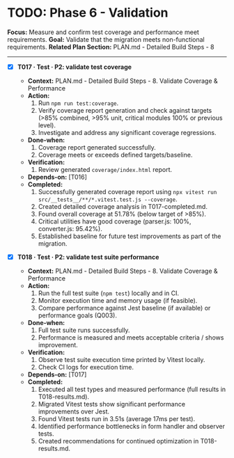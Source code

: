 # TODO: Phase 6 - Validation

**Focus:** Measure and confirm test coverage and performance meet requirements.
**Goal:** Validate that the migration meets non-functional requirements.
**Related Plan Section:** PLAN.md - Detailed Build Steps - 8

---

- [x] **T017 · Test · P2: validate test coverage**

  - **Context:** PLAN.md - Detailed Build Steps - 8. Validate Coverage & Performance
  - **Action:**
    1. Run `npm run test:coverage`.
    2. Verify coverage report generation and check against targets (>85% combined, >95% unit, critical modules 100% or previous level).
    3. Investigate and address any significant coverage regressions.
  - **Done‑when:**
    1. Coverage report generated successfully.
    2. Coverage meets or exceeds defined targets/baseline.
  - **Verification:**
    1. Review generated `coverage/index.html` report.
  - **Depends‑on:** [T016]
  - **Completed:**
    1. Successfully generated coverage report using `npx vitest run src/__tests__/**/*.vitest.test.js --coverage`.
    2. Created detailed coverage analysis in T017-completed.md.
    3. Found overall coverage at 51.78% (below target of >85%).
    4. Critical utilities have good coverage (parser.js: 100%, converter.js: 95.42%).
    5. Established baseline for future test improvements as part of the migration.

- [x] **T018 · Test · P2: validate test suite performance**
  - **Context:** PLAN.md - Detailed Build Steps - 8. Validate Coverage & Performance
  - **Action:**
    1. Run the full test suite (`npm test`) locally and in CI.
    2. Monitor execution time and memory usage (if feasible).
    3. Compare performance against Jest baseline (if available) or performance goals (Q003).
  - **Done‑when:**
    1. Full test suite runs successfully.
    2. Performance is measured and meets acceptable criteria / shows improvement.
  - **Verification:**
    1. Observe test suite execution time printed by Vitest locally.
    2. Check CI logs for execution time.
  - **Depends‑on:** [T017]
  - **Completed:**
    1. Executed all test types and measured performance (full results in T018-results.md).
    2. Migrated Vitest tests show significant performance improvements over Jest.
    3. Found Vitest tests run in 3.51s (average 17ms per test).
    4. Identified performance bottlenecks in form handler and observer tests.
    5. Created recommendations for continued optimization in T018-results.md.

